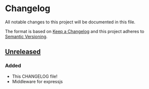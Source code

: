 # Changelog

All notable changes to this project will be documented in this file.

The format is based on [Keep a Changelog](http://keepachangelog.com/en/1.0.0/)
and this project adheres to [Semantic Versioning](http://semver.org/spec/v2.0.0.html).

## [Unreleased]

### Added

- This CHANGELOG file!
- Middleware for expressjs

[unreleased]: https://github.com/darkcl/versionify/compare/0.0.1...HEAD
